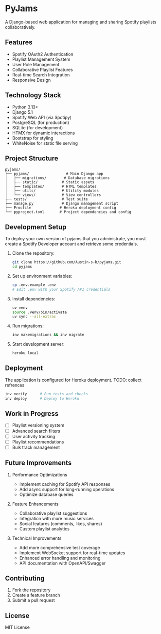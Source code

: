 # PyJams

A Django-based web application for managing and sharing Spotify playlists collaboratively.

## Features

- Spotify OAuth2 Authentication
- Playlist Management System
- User Role Management
- Collaborative Playlist Features
- Real-time Search Integration
- Responsive Design

## Technology Stack

- Python 3.13+
- Django 5.1
- Spotify Web API (via Spotipy)
- PostgreSQL (for production)
- SQLite (for development)
- HTMX for dynamic interactions
- Bootstrap for styling
- WhiteNoise for static file serving

## Project Structure

```
pyjams/
├── pyjams/                 # Main Django app
│   ├── migrations/        # Database migrations
│   ├── static/           # Static assets
│   ├── templates/        # HTML templates
│   ├── utils/            # Utility modules
│   └── views/            # View controllers
├── tests/                # Test suite
├── manage.py             # Django management script
├── Procfile             # Heroku deployment config
└── pyproject.toml       # Project dependencies and config
```

## Development Setup

To deploy your own version of pyjams that you administrate, you must create a Spotify Developer account and retrieve some credentials.
1. Clone the repository:
   ```bash
   git clone https://github.com/Austin-s-h/pyjams.git
   cd pyjams
   ```

2. Set up environment variables:
   ```bash
   cp .env.example .env
   # Edit .env with your Spotify API credentials
   ```

3. Install dependencies:
   ```bash
   uv venv
   source .venv/bin/activate
   uv sync --all-extras
   ```

4. Run migrations:
   ```bash
   inv makemigrations && inv migrate
   ```

5. Start development server:
   ```bash
   heroku local
   ```

## Deployment

The application is configured for Heroku deployment. TODO: collect refrences

```bash
inv verify      # Run tests and checks
inv deploy      # Deploy to Heroku
```

## Work in Progress

- [ ] Playlist versioning system
- [ ] Advanced search filters
- [ ] User activity tracking
- [ ] Playlist recommendations
- [ ] Bulk track management

## Future Improvements

1. Performance Optimizations
   - Implement caching for Spotify API responses
   - Add async support for long-running operations
   - Optimize database queries

2. Feature Enhancements
   - Collaborative playlist suggestions
   - Integration with more music services
   - Social features (comments, likes, shares)
   - Custom playlist analytics

3. Technical Improvements
   - Add more comprehensive test coverage
   - Implement WebSocket support for real-time updates
   - Enhanced error handling and monitoring
   - API documentation with OpenAPI/Swagger

## Contributing

1. Fork the repository
2. Create a feature branch
3. Submit a pull request

## License

MIT License
